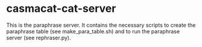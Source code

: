 casmacat-cat-server
===================

This is the paraphrase server. It contains the necessary
scripts to create the paraphrase table (see make_para_table.sh) and
to run the paraphrase server (see rephraser.py).
